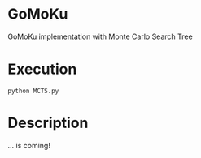 # GoMoKu
GoMoKu implementation with Monte Carlo Search Tree

# Execution
`python MCTS.py`
# Description
... is coming!
